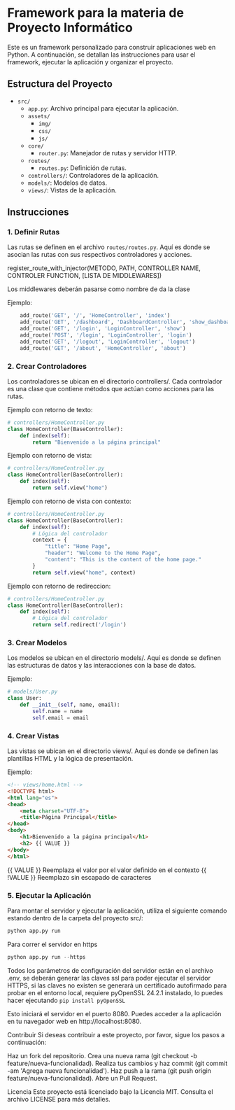 # Framework para la materia de Proyecto Informático

Este es un framework personalizado para construir aplicaciones web en Python. A continuación, se detallan las instrucciones para usar el framework, ejecutar la aplicación y organizar el proyecto.

## Estructura del Proyecto

- `src/`
  - `app.py`: Archivo principal para ejecutar la aplicación.
  - `assets/`
    - `img/`
    - `css/`
    - `js/`
  - `core/`
    - `router.py`: Manejador de rutas y servidor HTTP.
  - `routes/`
    - `routes.py`: Definición de rutas.
  - `controllers/`: Controladores de la aplicación.
  - `models/`: Modelos de datos.
  - `views/`: Vistas de la aplicación.

## Instrucciones
### 1. Definir Rutas

Las rutas se definen en el archivo `routes/routes.py`. Aquí es donde se asocian las rutas con sus respectivos controladores y acciones.

register_route_with_injector(METODO, PATH, CONTROLLER NAME, CONTROLER FUNCTION,  [LISTA DE MIDDLEWARES])

Los middlewares deberán pasarse como nombre de da la clase

Ejemplo:
```python
    add_route('GET', '/', 'HomeController', 'index')
    add_route('GET', '/dashboard', 'DashboardController', 'show_dashboard', [AuthMiddleware])
    add_route('GET', '/login', 'LoginController', 'show')
    add_route('POST', '/login', 'LoginController', 'login')
    add_route('GET', '/logout', 'LoginController', 'logout')
    add_route('GET', '/about', 'HomeController', 'about')
```

### 2. Crear Controladores
Los controladores se ubican en el directorio controllers/. Cada controlador es una clase que contiene métodos que actúan como acciones para las rutas.

Ejemplo con retorno de texto:
```python
# controllers/HomeController.py
class HomeController(BaseController):
    def index(self):
        return "Bienvenido a la página principal"
```
Ejemplo con retorno de vista:
```python
# controllers/HomeController.py
class HomeController(BaseController):
    def index(self):
        return self.view("home")
```
Ejemplo con retorno de vista con contexto:
```python
# controllers/HomeController.py
class HomeController(BaseController):
    def index(self):
        # Lógica del controlador
        context = {
            "title": "Home Page",
            "header": "Welcome to the Home Page",
            "content": "This is the content of the home page."
        }
        return self.view("home", context)
```

Ejemplo con retorno de redireccion:
```python
# controllers/HomeController.py
class HomeController(BaseController):
    def index(self):
        # Lógica del controlador
        return self.redirect('/login')
```

### 3. Crear Modelos
Los modelos se ubican en el directorio models/. Aquí es donde se definen las estructuras de datos y las interacciones con la base de datos.

Ejemplo:
```python
# models/User.py
class User:
    def __init__(self, name, email):
        self.name = name
        self.email = email
```

### 4. Crear Vistas
Las vistas se ubican en el directorio views/. Aquí es donde se definen las plantillas HTML y la lógica de presentación.

Ejemplo:
```html
<!-- views/home.html -->
<!DOCTYPE html>
<html lang="es">
<head>
    <meta charset="UTF-8">
    <title>Página Principal</title>
</head>
<body>
    <h1>Bienvenido a la página principal</h1>
    <h2> {{ VALUE }}
</body>
</html>
```

{{ VALUE }} Reemplaza el valor por el valor definido en el contexto
{{ !VALUE }} Reemplazo sin escapado de caracteres

### 5. Ejecutar la Aplicación
Para montar el servidor y ejecutar la aplicación, utiliza el siguiente comando estando dentro de la carpeta del proyecto src/:

```python
python app.py run
```

Para correr el servidor en https
```python
python app.py run --https
```

Todos los parámetros de configuración del servidor están en el archivo .env, se deberán generar las claves ssl para poder ejecutar el servidor HTTPS, si las claves no existen se generará un certificado autofirmado para probar en el entorno local, requiere pyOpenSSL 24.2.1 instalado, lo puedes hacer ejecutando `pip install pyOpenSSL`

Esto iniciará el servidor en el puerto 8080. Puedes acceder a la aplicación en tu navegador web en http://localhost:8080.

Contribuir
Si deseas contribuir a este proyecto, por favor, sigue los pasos a continuación:

Haz un fork del repositorio.
Crea una nueva rama (git checkout -b feature/nueva-funcionalidad).
Realiza tus cambios y haz commit (git commit -am 'Agrega nueva funcionalidad').
Haz push a la rama (git push origin feature/nueva-funcionalidad).
Abre un Pull Request.


Licencia
Este proyecto está licenciado bajo la Licencia MIT. Consulta el archivo LICENSE para más detalles.
